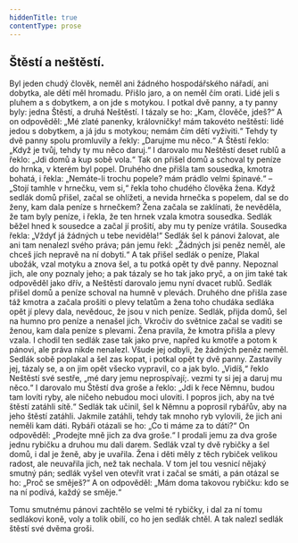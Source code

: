 ```yaml
---
hiddenTitle: true
contentType: prose
---
```


<section>

# Štěstí a neštěstí.

Byl jeden chudý člověk, neměl ani žádného hospodářského nářadí, ani dobytka, ale dětí měl hromadu. Přišlo jaro, a on neměl čím orati. Lidé jeli s pluhem a s dobytkem, a on jde s motykou. I potkal dvě panny, a ty panny byly: jedna Štěstí, a druhá Neštěstí. I tázaly se ho: „Kam, člověče, jdeš?“ A on odpověděl: „Mé zlaté panenky, královničky! mám takovéto neštěstí: lidé jedou s dobytkem, a já jdu s motykou; nemám čím dětí vyživiti.“ Tehdy ty dvě panny spolu promluvily a řekly: „Darujme mu něco.“ A Štěstí řeklo: „Když je tvůj, tehdy ty mu něco daruj.“ I darovalo mu Neštěstí deset rublů a řeklo: „Jdi domů a kup sobě vola.“ Tak on přišel domů a schoval ty peníze do hrnka, v kterém byl popel. Druhého dne přišla tam sousedka, kmotra bohatá, i řekla: „Nemáte-li trochu popele? mám prádlo velmi špinavé.“ – „Stojí tamhle v hrnečku, vem si,“ řekla toho chudého člověka žena. Když sedlák domů přišel, začal se ohlížeti, a nevida hrnečka s popelem, dal se do ženy, kam dala peníze s hrnečkem? Žena začala se zaklínati, že nevěděla, že tam byly peníze, i řekla, že ten hrnek vzala kmotra sousedka. Sedlák běžel hned k sousedce a začal jí prošití, aby mu ty peníze vrátila. Sousedka řekla: „Vždyť já žádných u tebe neviděla!“ Sedlák šel k pánovi žalovat, ale ani tam nenalezl svého práva; pán jemu řekl: „Žádných jsi peněz neměl, ale chceš jích nepravě na ní dobyti.“ A tak přišel sedlák o peníze, Plakal ubožák, vzal motyku a znova šel, a tu potká opět ty dvě panny. Nepoznal jich, ale ony poznaly jeho; a pak tázaly se ho tak jako pryč, a on jim také tak odpověděl jako dřív, a Neštěstí darovalo jemu nyní dvacet rublů. Sedlák přišel domů a peníze schoval na humně v plevách. Druhého dne přišla zase táž kmotra a začala prošiti o plevy telatům a žena toho chudáka sedláka opět jí plevy dala, nevědouc, že jsou v nich peníze. Sedlák, přijda domů, šel na humno pro peníze a nenašel jich. Vkročiv do světnice začal se vaditi se ženou, kam dala peníze s plevami. Žena pravila, že kmotra přišla a plevy vzala. I chodil ten sedlák zase tak jako prve, napřed ku kmotře a potom k pánovi, ale práva nikde nenalezl. Všude jej odbyli, že žádných peněz neměl. Sedlák sobě poplakal a šel zas kopat, i potkal opět ty dvě panny. Zastavily jej, tázaly se, a on jim opět všecko vypravil, co a jak bylo. „Vidíš,“ řeklo Neštěstí své sestře, „mé dary jemu neprospívají;. vezmi ty si jej a daruj mu něco.“ I darovalo mu Štěstí dva groše a řeklo: „Jdi k řece Němnu, budou tam lovíti ryby, ale ničeho nebudou moci uloviti. I popros jich, aby na tvé štěstí zatáhli sítě.“ Sedlák tak učinil, šel k Němnu a poprosil rybářův, aby na jeho štěstí zatáhli. Jakmile zatáhli, tehdy tak mnoho ryb vylovili, že jich ani neměli kam dáti. Rybáři otázali se ho: „Co ti máme za to dáti?“ On odpověděl: „Prodejte mně jich za dva groše.“ I prodali jemu za dva groše jednu rybičku a druhou mu dali darem. Sedlák vzal ty dvě rybičky a šel domů, i dal je ženě, aby je uvařila. Žena i děti měly z těch rybiček velikou radost, ale neuvařila jich, než tak nechala. V tom jel tou vesnicí nějaký smutný pán; sedlák vyšel ven otevřít vrat i začal se smáti, a pán otázal se ho: „Proč se směješ?“ A on odpověděl: „Mám doma takovou rybičku: kdo se na ní podívá, každý se směje.“

Tomu smutnému pánovi zachtělo se velmi té rybičky, i dal za ní tomu sedlákovi koně, voly a tolik obilí, co ho jen sedlák chtěl. A tak nalezl sedlák štěstí své dvěma groši.

</section>
